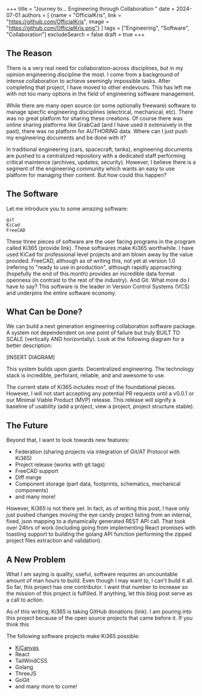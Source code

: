 +++
title = "Journey to... Engineering through Collaboration "
date = 2024-07-01
authors = [ {name = "OfficialKris", link = "https://github.com/OfficialKris", image = "https://github.com/OfficialKris.png"} ]
tags = ["Engineering", "Software", "Collaboration"]
excludeSearch = false
draft = true
+++

## The Reason

There is a very real need for collaboration-across disciplines, but in my opinion engineering discipline the most. I come from a background of intense collaboration to achieve seemingly impossible tasks. After completing that project, I have moved to other endevours. This has left me with not too many options in the field of engineering software management.

While there are many open source (or some optionally freeware) software to manage specfic engineering disciplines (electrical, mechanical, etc). There was no great platform for sharing these creations. Of course there was online sharing platforms like GrabCad (and I have used it extensively in the past), there was no platform for AUTHORING data. Where can I just push my engineering documents and be done with it?

In traditional engineering (cars, spacecraft, tanks), engineering documents are pushed to a centralized repository with a dedicated staff performing critical maintence (archives, updates, security). However, I believe there is a segment of the engineering community which wants an easy to use platform for managing their content. But how could this happen?

## The Software

Let me introduce you to some amazing software:

```
git
KiCad
FreeCAD
```

These three pieces of software are the user facing programs in the program called Ki365 (provide link). These softwares make Ki365 worthwhile. I have used KiCad for professional level projects and am blown away by the value provided. FreeCAD, although as of writing this, not yet at version 1.0 (refering to "ready to use in production", although rapidly approaching (hopefully the end of this month) provides an incredible data format openness (in contrast to the rest of the industry). And Git. What more do I have to say? This software is the leader in Version Control Systems (VCS) and underpins the entire software economy.

## What Can be Done?

We can build a next generation engineering collaboration software package. A system not dependendent on one point of failure but truly BUILT TO SCALE (vertically AND horizontally). Look at the following diagram for a better description:

[INSERT DIAGRAM]

This system builds upon giants. Decentralized engineering. The technology stack is incredible, perforant, reliable, and and awesome to use.

The current state of Ki365 includes most of the foundational pieces. However, I will not start accepting any potential PR requests until a v0.0.1 or our Minimal Viable Product (MVP) release. This release will signify a baseline of usability (add a project, view a project, project structure stable).

## The Future

Beyond that, I want to look towards new features:

- Federation (sharing projects via integration of Git/AT Protocol with Ki365)
- Project release (works with git tags)
- FreeCAD support
- Diff merge
- Component storage (part data, footprints, schematics, mechanical components)
- and many more!

However, Ki365 is not there yet. In fact, as of writing this post, I have only just pushed changes moving the eye candy project listing from an internal, fixed, json mapping to a dynamically generated REST API call. That took over 24hrs of work (including going from implementing React promises with toasting support to building the golang API function performing the zipped project files extraction and validation).

## A New Problem

What I am saying is quality, useful, software requires an uncountable amount of man hours to build. Even though I may want to, I can't build it all. So far, this project has one contributor. I want that number to increase so the mission of this project is fulfilled. If anything, let this blog post serve as a call to action.

As of this writing, Ki365 is taking GitHub donations (link). I am pouring into this project because of the open source projects that came before it. If you think this

The following software projects make Ki365 possible:

- [KiCanvas](http://github.com/)
- React
- TailWindCSS
- Golang
- ThreeJS
- GoGit
- and many more to come!
